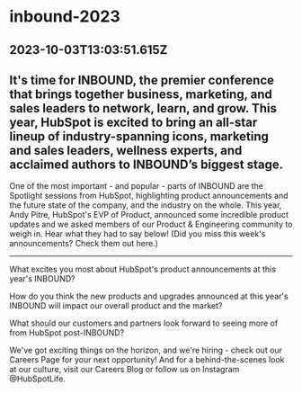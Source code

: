 # inbound-2023

## 2023-10-03T13:03:51.615Z

## It's time for INBOUND, the premier conference that brings together business, marketing, and sales leaders to network, learn, and grow. This year, HubSpot is excited to bring an all-star lineup of industry-spanning icons, marketing and sales leaders, wellness experts, and acclaimed authors to INBOUND’s biggest stage. 
One of the most important - and popular - parts of INBOUND are the Spotlight sessions from HubSpot, highlighting product announcements and the future state of the company, and the industry on the whole. This year, Andy Pitre, HubSpot's EVP of Product, announced some incredible product updates and we asked members of our Product & Engineering community to weigh in. Hear what they had to say below!
(Did you miss this week's announcements? Check them out here.)
_________
 
What excites you most about HubSpot's product announcements at this year's INBOUND?




How do you think the new products and upgrades announced at this year's INBOUND will impact our overall product and the market?




What should our customers and partners look forward to seeing more of from HubSpot post-INBOUND?




We've got exciting things on the horizon, and we're hiring - check out our Careers Page for your next opportunity! And for a behind-the-scenes look at our culture, visit our Careers Blog or follow us on Instagram @HubSpotLife.